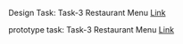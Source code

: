 Design Task:
Task-3 Restaurant Menu
[Link](https://www.figma.com/design/a2HYusSmfULirL9uBu8uZH/Untitled-(Copy)?node-id=0-1&t=G1l1VGK6MvSE7TCF-1)

prototype task:
Task-3 Restaurant Menu
[Link](https://www.figma.com/proto/a2HYusSmfULirL9uBu8uZH/Untitled-(Copy)?node-id=2006-111&node-type=canvas&t=KrM3odCcFZFCoNfJ-1&scaling=scale-down&content-scaling=fixed&page-id=0%3A1&starting-point-node-id=2006%3A111)

